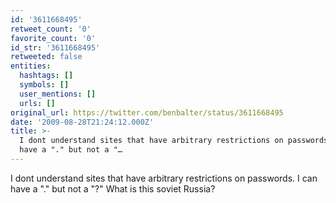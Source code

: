 ```yaml
---
id: '3611668495'
retweet_count: '0'
favorite_count: '0'
id_str: '3611668495'
retweeted: false
entities:
  hashtags: []
  symbols: []
  user_mentions: []
  urls: []
original_url: https://twitter.com/benbalter/status/3611668495
date: '2009-08-28T21:24:12.000Z'
title: >-
  I dont understand sites that have arbitrary restrictions on passwords.  I can
  have a "." but not a "…
---
```


I dont understand sites that have arbitrary restrictions on passwords.  I can have a "." but not a "?" What is this soviet Russia?
